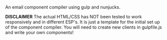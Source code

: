 An email component compiler using gulp and nunjucks.

**DISCLAIMER**
The actual HTML/CSS has NOT been tested to work responsively and in different ESP's. It is just a template for the initial set up of the component compiler. You will need to create new clients in gulpfile.js and write your own components!
